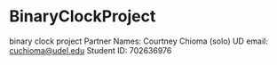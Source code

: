 # BinaryClockProject
binary clock project
Partner Names: Courtney Chioma (solo)
UD email: cuchioma@udel.edu
Student ID: 702636976
